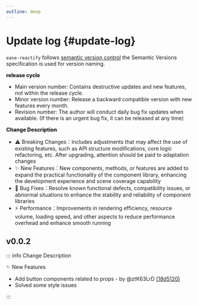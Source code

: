```yaml
---
outline: deep
---
```


# Update log {#update-log}

  `ease-reactify` follows [semantic version control](https://semver.org/lang/zh-CN/) the Semantic Versions specification is used for version naming.

  <div class="tip" style="font-weight: 800">
  
  release cycle
  
  </div>

  - Main version number: Contains destructive updates and new features, not within the release cycle.
  - Minor version number: Release a backward compatible version with new features every month.
  - Revision number: The author will conduct daily bug fix updates when available. (If there is an urgent bug fix, it can be released at any time)

  <div class="tip" style="font-weight: 800">
  
  Change Description
  
  </div>

  - ⚠️ Breaking Changes：Includes adjustments that may affect the use of existing features, such as API structure modifications, core logic refactoring, etc. After upgrading, attention should be paid to adaptation changes
  - ✨ New Features：New components, methods, or features are added to expand the practical functionality of the component library, enhancing the development experience and scene coverage capability
  - 🐛 Bug Fixes：Resolve known functional defects, compatibility issues, or abnormal situations to enhance the stability and reliability of component libraries
  - ⚡ Performance：Improvements in rendering efficiency, resource volume, loading speed, and other aspects to reduce performance overhead and enhance smooth running

## v0.0.2

::: info Change Description

✨ New Features
  - Add button components related to props - by @ztK63LrD [(18d5120)](https://github.com/ztK63LrD/ease-reactify/commit/18d5120dd47b4f2769ae3c64185f390fbb767d89)
  - Solved some style issues

:::
